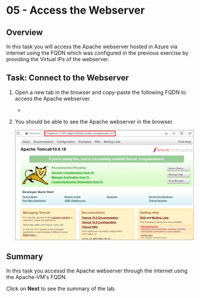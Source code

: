 # 05 - Access the Webserver

## Overview 

In this task you will access the Apache webserver hosted in Azure via internet using the FQDN which was configured in the previous exercise by providing the Virtual IPs of the webserver.  

## Task: Connect to the Webserver

1. Open a new tab in the browser and copy-paste the following FQDN to access the Apache webserver.

    * <inject key="ApacheFQDN"></inject>
    
2. You should be able to see the Apache webserver in the browser.

    ![](../images/image_410.png)   
    
## Summary

In this task you accessd the Apache webserver through the internet using the Apache-VM's FQDN.

Click on **Next** to see the summary of the lab.
